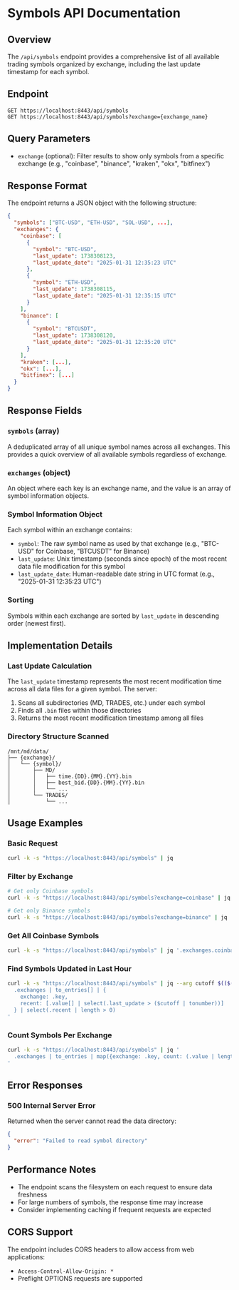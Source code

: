 # Symbols API Documentation

## Overview
The `/api/symbols` endpoint provides a comprehensive list of all available trading symbols organized by exchange, including the last update timestamp for each symbol.

## Endpoint
```
GET https://localhost:8443/api/symbols
GET https://localhost:8443/api/symbols?exchange={exchange_name}
```

## Query Parameters
- `exchange` (optional): Filter results to show only symbols from a specific exchange (e.g., "coinbase", "binance", "kraken", "okx", "bitfinex")

## Response Format
The endpoint returns a JSON object with the following structure:

```json
{
  "symbols": ["BTC-USD", "ETH-USD", "SOL-USD", ...],
  "exchanges": {
    "coinbase": [
      {
        "symbol": "BTC-USD",
        "last_update": 1738308123,
        "last_update_date": "2025-01-31 12:35:23 UTC"
      },
      {
        "symbol": "ETH-USD", 
        "last_update": 1738308115,
        "last_update_date": "2025-01-31 12:35:15 UTC"
      }
    ],
    "binance": [
      {
        "symbol": "BTCUSDT",
        "last_update": 1738308120,
        "last_update_date": "2025-01-31 12:35:20 UTC"
      }
    ],
    "kraken": [...],
    "okx": [...],
    "bitfinex": [...]
  }
}
```

## Response Fields

### `symbols` (array)
A deduplicated array of all unique symbol names across all exchanges. This provides a quick overview of all available symbols regardless of exchange.

### `exchanges` (object)
An object where each key is an exchange name, and the value is an array of symbol information objects.

### Symbol Information Object
Each symbol within an exchange contains:
- `symbol`: The raw symbol name as used by that exchange (e.g., "BTC-USD" for Coinbase, "BTCUSDT" for Binance)
- `last_update`: Unix timestamp (seconds since epoch) of the most recent data file modification for this symbol
- `last_update_date`: Human-readable date string in UTC format (e.g., "2025-01-31 12:35:23 UTC")

### Sorting
Symbols within each exchange are sorted by `last_update` in descending order (newest first).

## Implementation Details

### Last Update Calculation
The `last_update` timestamp represents the most recent modification time across all data files for a given symbol. The server:
1. Scans all subdirectories (MD, TRADES, etc.) under each symbol
2. Finds all `.bin` files within those directories
3. Returns the most recent modification timestamp among all files

### Directory Structure Scanned
```
/mnt/md/data/
├── {exchange}/
│   └── {symbol}/
│       ├── MD/
│       │   ├── time.{DD}.{MM}.{YY}.bin
│       │   ├── best_bid.{DD}.{MM}.{YY}.bin
│       │   └── ...
│       └── TRADES/
│           └── ...
```

## Usage Examples

### Basic Request
```bash
curl -k -s "https://localhost:8443/api/symbols" | jq
```

### Filter by Exchange
```bash
# Get only Coinbase symbols
curl -k -s "https://localhost:8443/api/symbols?exchange=coinbase" | jq

# Get only Binance symbols  
curl -k -s "https://localhost:8443/api/symbols?exchange=binance" | jq
```

### Get All Coinbase Symbols
```bash
curl -k -s "https://localhost:8443/api/symbols" | jq '.exchanges.coinbase'
```

### Find Symbols Updated in Last Hour
```bash
curl -k -s "https://localhost:8443/api/symbols" | jq --arg cutoff $(($(date +%s) - 3600)) '
  .exchanges | to_entries[] | {
    exchange: .key,
    recent: [.value[] | select(.last_update > ($cutoff | tonumber))]
  } | select(.recent | length > 0)
'
```

### Count Symbols Per Exchange
```bash
curl -k -s "https://localhost:8443/api/symbols" | jq '
  .exchanges | to_entries | map({exchange: .key, count: (.value | length)})
'
```

## Error Responses

### 500 Internal Server Error
Returned when the server cannot read the data directory:
```json
{
  "error": "Failed to read symbol directory"
}
```

## Performance Notes
- The endpoint scans the filesystem on each request to ensure data freshness
- For large numbers of symbols, the response time may increase
- Consider implementing caching if frequent requests are expected

## CORS Support
The endpoint includes CORS headers to allow access from web applications:
- `Access-Control-Allow-Origin: *`
- Preflight OPTIONS requests are supported